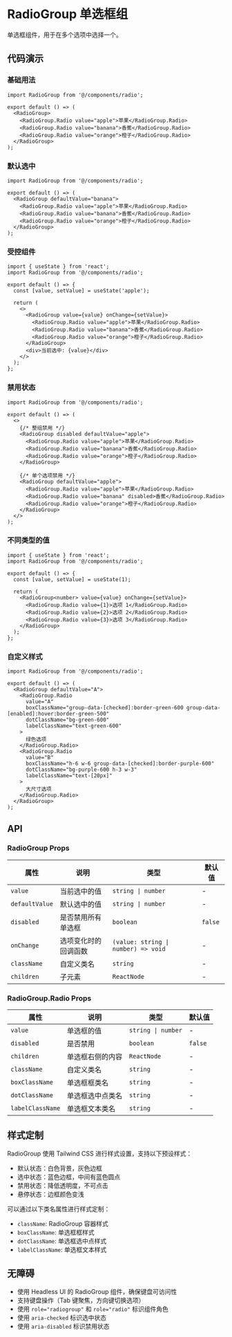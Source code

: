 # RadioGroup 单选框组

单选框组件，用于在多个选项中选择一个。

## 代码演示

### 基础用法

```tsx
import RadioGroup from '@/components/radio';

export default () => (
  <RadioGroup>
    <RadioGroup.Radio value="apple">苹果</RadioGroup.Radio>
    <RadioGroup.Radio value="banana">香蕉</RadioGroup.Radio>
    <RadioGroup.Radio value="orange">橙子</RadioGroup.Radio>
  </RadioGroup>
);
```

### 默认选中

```tsx
import RadioGroup from '@/components/radio';

export default () => (
  <RadioGroup defaultValue="banana">
    <RadioGroup.Radio value="apple">苹果</RadioGroup.Radio>
    <RadioGroup.Radio value="banana">香蕉</RadioGroup.Radio>
    <RadioGroup.Radio value="orange">橙子</RadioGroup.Radio>
  </RadioGroup>
);
```

### 受控组件

```tsx
import { useState } from 'react';
import RadioGroup from '@/components/radio';

export default () => {
  const [value, setValue] = useState('apple');
  
  return (
    <>
      <RadioGroup value={value} onChange={setValue}>
        <RadioGroup.Radio value="apple">苹果</RadioGroup.Radio>
        <RadioGroup.Radio value="banana">香蕉</RadioGroup.Radio>
        <RadioGroup.Radio value="orange">橙子</RadioGroup.Radio>
      </RadioGroup>
      <div>当前选中: {value}</div>
    </>
  );
};
```

### 禁用状态

```tsx
import RadioGroup from '@/components/radio';

export default () => (
  <>
    {/* 整组禁用 */}
    <RadioGroup disabled defaultValue="apple">
      <RadioGroup.Radio value="apple">苹果</RadioGroup.Radio>
      <RadioGroup.Radio value="banana">香蕉</RadioGroup.Radio>
      <RadioGroup.Radio value="orange">橙子</RadioGroup.Radio>
    </RadioGroup>
    
    {/* 单个选项禁用 */}
    <RadioGroup defaultValue="apple">
      <RadioGroup.Radio value="apple">苹果</RadioGroup.Radio>
      <RadioGroup.Radio value="banana" disabled>香蕉</RadioGroup.Radio>
      <RadioGroup.Radio value="orange">橙子</RadioGroup.Radio>
    </RadioGroup>
  </>
);
```

### 不同类型的值

```tsx
import { useState } from 'react';
import RadioGroup from '@/components/radio';

export default () => {
  const [value, setValue] = useState(1);
  
  return (
    <RadioGroup<number> value={value} onChange={setValue}>
      <RadioGroup.Radio value={1}>选项 1</RadioGroup.Radio>
      <RadioGroup.Radio value={2}>选项 2</RadioGroup.Radio>
      <RadioGroup.Radio value={3}>选项 3</RadioGroup.Radio>
    </RadioGroup>
  );
};
```

### 自定义样式

```tsx
import RadioGroup from '@/components/radio';

export default () => (
  <RadioGroup defaultValue="A">
    <RadioGroup.Radio
      value="A"
      boxClassName="group-data-[checked]:border-green-600 group-data-[enabled]:hover:border-green-500"
      dotClassName="bg-green-600"
      labelClassName="text-green-600"
    >
      绿色选项
    </RadioGroup.Radio>
    <RadioGroup.Radio
      value="B"
      boxClassName="h-6 w-6 group-data-[checked]:border-purple-600"
      dotClassName="bg-purple-600 h-3 w-3"
      labelClassName="text-[20px]"
    >
      大尺寸选项
    </RadioGroup.Radio>
  </RadioGroup>
);
```

## API

### RadioGroup Props

| 属性 | 说明 | 类型 | 默认值 |
| --- | --- | --- | --- |
| `value` | 当前选中的值 | `string \| number` | - |
| `defaultValue` | 默认选中的值 | `string \| number` | - |
| `disabled` | 是否禁用所有单选框 | `boolean` | `false` |
| `onChange` | 选项变化时的回调函数 | `(value: string \| number) => void` | - |
| `className` | 自定义类名 | `string` | - |
| `children` | 子元素 | `ReactNode` | - |

### RadioGroup.Radio Props

| 属性 | 说明 | 类型 | 默认值 |
| --- | --- | --- | --- |
| `value` | 单选框的值 | `string \| number` | - |
| `disabled` | 是否禁用 | `boolean` | `false` |
| `children` | 单选框右侧的内容 | `ReactNode` | - |
| `className` | 自定义类名 | `string` | - |
| `boxClassName` | 单选框框类名 | `string` | - |
| `dotClassName` | 单选框选中点类名 | `string` | - |
| `labelClassName` | 单选框文本类名 | `string` | - |

## 样式定制

RadioGroup 使用 Tailwind CSS 进行样式设置，支持以下预设样式：

- 默认状态：白色背景，灰色边框
- 选中状态：蓝色边框，中间有蓝色圆点
- 禁用状态：降低透明度，不可点击
- 悬停状态：边框颜色变浅

可以通过以下类名属性进行样式定制：
- `className`: RadioGroup 容器样式
- `boxClassName`: 单选框框样式
- `dotClassName`: 单选框选中点样式
- `labelClassName`: 单选框文本样式

## 无障碍

- 使用 Headless UI 的 RadioGroup 组件，确保键盘可访问性
- 支持键盘操作（Tab 键聚焦，方向键切换选项）
- 使用 `role="radiogroup"` 和 `role="radio"` 标识组件角色
- 使用 `aria-checked` 标识选中状态
- 使用 `aria-disabled` 标识禁用状态